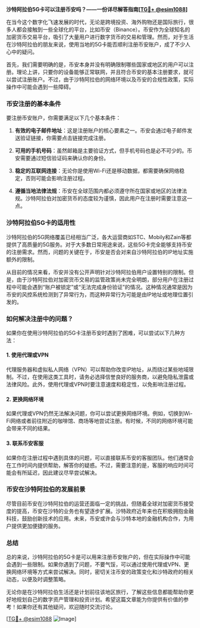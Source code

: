 **沙特阿拉伯5G卡可以注册币安吗？——一份详尽解答指南[[TG💪+ @esim1088](https://t.me/s/esim1088)]**

在当今这个数字化飞速发展的时代，无论是跨境投资、海外购物还是国际旅行，很多人都会接触到一些全球化的平台，比如币安（Binance）。币安作为全球知名的加密货币交易平台，吸引了大量用户进行数字货币的交易和管理。然而，对于生活在沙特阿拉伯的朋友来说，使用当地的5G卡能否顺利注册币安账户，成了不少人心中的疑问。

首先，我们需要明确的是，币安本身并没有明确限制哪些国家或地区的用户可以注册。理论上讲，只要你的设备能够正常联网，并且符合币安的基本注册要求，就可以尝试注册账户。不过，由于沙特阿拉伯的网络环境以及币安的合规性政策，实际操作中可能会遇到一些障碍。

### 币安注册的基本条件

要注册币安账户，你需要满足以下几个基本条件：

1. **有效的电子邮件地址**：这是注册账户的核心要素之一。币安会通过电子邮件发送验证链接，你需要点击链接完成注册。
   
2. **可用的手机号码**：虽然邮箱是主要验证方式，但手机号码也是必不可少的。币安需要通过短信验证码来确认你的身份。

3. **稳定的互联网连接**：无论你是使用Wi-Fi还是移动数据，都需要确保网络稳定，否则可能会影响注册过程。

4. **遵循当地法律法规**：币安在全球范围内都必须遵守所在国家或地区的法律法规。沙特阿拉伯对加密货币的态度较为谨慎，因此用户在注册时需要注意这一点。

### 沙特阿拉伯5G卡的适用性

沙特阿拉伯的5G网络覆盖已经相当广泛，各大运营商如STC、Mobily和Zain等都提供了高质量的5G服务。对于大多数日常用途来说，这些5G卡完全能够支持币安的注册需求。然而，问题的关键在于，币安是否会对来自沙特阿拉伯的IP地址实施额外的限制。

从目前的情况来看，币安并没有公开声明针对沙特阿拉伯用户设置特别的限制。但是，由于沙特阿拉伯对加密货币交易的监管政策尚未完全明朗，部分用户在注册过程中可能会遇到“账户被锁定”或“无法完成身份验证”的情况。这种情况通常是因为币安的风控系统检测到了异常行为，而这种异常行为可能是由IP地址或地理位置引发的。

### 如何解决注册中的问题？

如果你在使用沙特阿拉伯的5G卡注册币安时遇到了困难，可以尝试以下几种方法：

#### 1. 使用代理或VPN

代理服务器和虚拟私人网络（VPN）可以帮助你改变IP地址，从而绕过某些地域限制。不过，在使用这类工具时，请务必选择信誉良好的服务商，以避免隐私泄露或法律风险。此外，使用代理或VPN时要注意速度和稳定性，以免影响注册过程。

#### 2. 更换网络环境

如果代理或VPN仍然无法解决问题，你可以尝试更换网络环境。例如，切换到Wi-Fi网络或者前往附近的咖啡馆、商场等地尝试注册。有时候，不同的网络环境可能会带来不同的结果。

#### 3. 联系币安客服

如果你在注册过程中遇到具体的问题，可以直接联系币安的客服团队。他们通常会在工作时间内提供帮助，解答你的疑惑。不过，需要注意的是，客服的响应时间可能会有所延迟，因此建议尽早尝试解决。

### 币安在沙特阿拉伯的发展前景

尽管目前币安在沙特阿拉伯的运营还面临一定的挑战，但随着全球对加密货币接受度的提高，币安在沙特的业务也有望逐步扩展。沙特政府近年来也在积极拥抱金融科技，鼓励创新技术的应用。未来，币安或许会与沙特本地的金融机构合作，为用户提供更加便捷的服务。

### 总结

总的来说，沙特阿拉伯的5G卡是可以用来注册币安账户的，但在实际操作中可能会遇到一些限制。如果你遇到了问题，不要气馁，可以通过使用代理或VPN、更换网络环境等方式来尝试解决。同时，密切关注币安的政策变化和沙特政府的相关动态，以便及时调整策略。

无论你是在沙特阿拉伯生活还是计划前往该地区旅行，了解这些信息都能帮助你更好地规划自己的数字资产管理和投资计划。希望这篇文章能为你提供有价值的参考！如果你还有其他疑问，欢迎随时交流讨论。

[[TG💪+ @esim1088](https://t.me/s/esim1088) ![Image](https://i.postimg.cc/4NQfJmqS/Snipaste-2025-05-13-00-14-12.png)]